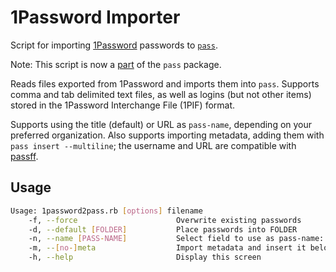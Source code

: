 1Password Importer
==================

Script for importing [1Password](https://agilebits.com/onepassword) passwords to [`pass`](http://www.zx2c4.com/projects/password-store/).

Note: This script is now a [part](http://git.zx2c4.com/password-store/tree/contrib/importers/1password2pass.rb) of the `pass` package.

Reads files exported from 1Password and imports them into `pass`. Supports comma
and tab delimited text files, as well as logins (but not other items) stored
in the 1Password Interchange File (1PIF) format.

Supports using the title (default) or URL as `pass-name`, depending on your
preferred organization. Also supports importing metadata, adding them with
`pass insert --multiline`; the username and URL are compatible with
[passff](https://github.com/jvenant/passff).

Usage
-----
```bash
Usage: 1password2pass.rb [options] filename
    -f, --force                      Overwrite existing passwords
    -d, --default [FOLDER]           Place passwords into FOLDER
    -n, --name [PASS-NAME]           Select field to use as pass-name: title (default) or URL
    -m, --[no-]meta                  Import metadata and insert it below the password
    -h, --help                       Display this screen
```
